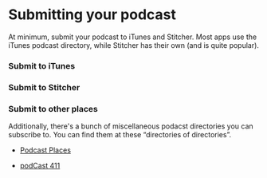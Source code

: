 # Submitting your podcast

At minimum, submit your podcast to iTunes and Stitcher. Most apps use the iTunes podcast directory, while Stitcher has their own \(and is quite popular\).

### Submit to iTunes

### Submit to Stitcher

### Submit to other places

Additionally, there's a bunch of miscellaneous podacst directories you can subscribe to. You can find them at these “directories of directories”.

* [Podcast Places](http://podcastplaces.com/)

* [podCast 411](http://www.podcast411.com/page2.html)


